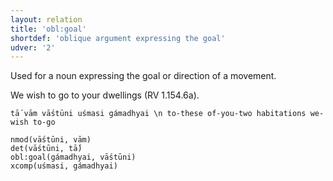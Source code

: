 ```yaml
---
layout: relation
title: 'obl:goal'
shortdef: 'oblique argument expressing the goal'
udver: '2'
---
```


Used for a noun expressing the goal or direction of a movement.

We wish to go to your dwellings (RV 1.154.6a).
~~~ sdparse
tā́ vām vā́stūni uśmasi gámadhyai \n to-these of-you-two habitations we-wish to-go

nmod(vā́stūni, vām)
det(vā́stūni, tā́)
obl:goal(gámadhyai, vā́stūni)
xcomp(uśmasi, gámadhyai)
~~~
